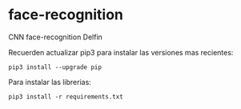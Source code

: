 # face-recognition
CNN face-recognition Delfin

Recuerden actualizar pip3 para instalar las versiones mas recientes:

`pip3 install --upgrade pip`


Para instalar las librerias:

`pip3 install -r requirements.txt`
